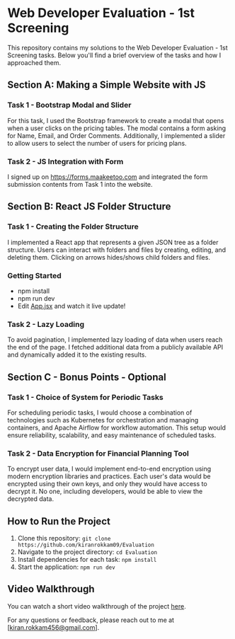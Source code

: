 # Web Developer Evaluation - 1st Screening

This repository contains my solutions to the Web Developer Evaluation - 1st Screening tasks. Below you'll find a brief overview of the tasks and how I approached them.

## Section A: Making a Simple Website with JS

### Task 1 - Bootstrap Modal and Slider

For this task, I used the Bootstrap framework to create a modal that opens when a user clicks on the pricing tables. The modal contains a form asking for Name, Email, and Order Comments. Additionally, I implemented a slider to allow users to select the number of users for pricing plans.

### Task 2 - JS Integration with Form

I signed up on https://forms.maakeetoo.com and integrated the form submission contents from Task 1 into the website.

## Section B: React JS Folder Structure

### Task 1 - Creating the Folder Structure

I implemented a React app that represents a given JSON tree as a folder structure. Users can interact with folders and files by creating, editing, and deleting them. Clicking on arrows hides/shows child folders and files.

### Getting Started
-   npm install
-   npm run dev
-   Edit [App.jsx](#src/App.jsx) and watch it live update!

### Task 2 - Lazy Loading

To avoid pagination, I implemented lazy loading of data when users reach the end of the page. I fetched additional data from a publicly available API and dynamically added it to the existing results.

## Section C - Bonus Points - Optional

### Task 1 - Choice of System for Periodic Tasks

For scheduling periodic tasks, I would choose a combination of technologies such as Kubernetes for orchestration and managing containers, and Apache Airflow for workflow automation. This setup would ensure reliability, scalability, and easy maintenance of scheduled tasks.

### Task 2 - Data Encryption for Financial Planning Tool

To encrypt user data, I would implement end-to-end encryption using modern encryption libraries and practices. Each user's data would be encrypted using their own keys, and only they would have access to decrypt it. No one, including developers, would be able to view the decrypted data.

## How to Run the Project

1. Clone this repository: `git clone https://github.com/kiranrokkam09/Evaluation`
2. Navigate to the project directory: `cd Evaluation`
3. Install dependencies for each task: `npm install`
4. Start the application: `npm run dev`

## Video Walkthrough

You can watch a short video walkthrough of the project [here](https://drive.google.com/file/d/1DOCgnxLTVNBLf-6cjFzAticY_XjOq5DR/view?usp=sharing).


For any questions or feedback, please reach out to me at [kiran.rokkam456@gmail.com].
